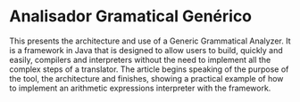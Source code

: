 # Analisador Gramatical Genérico

This presents the architecture and use of a Generic Grammatical Analyzer. It is a framework in Java that is designed to allow users to build, quickly and easily, compilers and interpreters without the need to implement all the complex steps of a translator. The article begins speaking of the purpose of the tool, the architecture and finishes, showing a practical example of how to implement an arithmetic expressions interpreter with the framework. 
